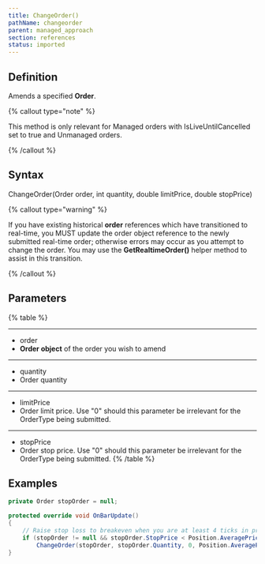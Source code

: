 ```yaml
---
title: ChangeOrder()
pathName: changeorder
parent: managed_approach
section: references
status: imported
---
```


## Definition

Amends a specified **Order**.

{% callout type="note" %}

This method is only relevant for Managed orders with IsLiveUntilCancelled set to true and Unmanaged orders.

{% /callout %}

## Syntax

ChangeOrder(Order order, int quantity, double limitPrice, double stopPrice)

{% callout type="warning" %}

If you have existing historical **order** references which have transitioned to real-time, you MUST update the order object reference to the newly submitted real-time order; otherwise errors may occur as you attempt to change the order. You may use the **GetRealtimeOrder()** helper method to assist in this transition.

{% /callout %}

## Parameters

{% table %}

---

* order
* **Order object** of the order you wish to amend

---

* quantity
* Order quantity

---

* limitPrice
* Order limit price. Use "0" should this parameter be irrelevant for the OrderType being submitted.

---

* stopPrice
* Order stop price. Use "0" should this parameter be irrelevant for the OrderType being submitted.
{% /table %}

## Examples

```csharp
private Order stopOrder = null;

protected override void OnBarUpdate()
{
    // Raise stop loss to breakeven when you are at least 4 ticks in profit
    if (stopOrder != null && stopOrder.StopPrice < Position.AveragePrice && Close[0] >= Position.AveragePrice + 4 * TickSize)
        ChangeOrder(stopOrder, stopOrder.Quantity, 0, Position.AveragePrice);
}
```
